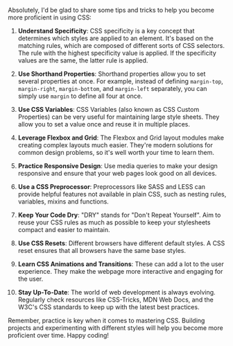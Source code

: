 Absolutely, I'd be glad to share some tips and tricks to help you become more proficient in using CSS:

1. **Understand Specificity**: CSS specificity is a key concept that determines which styles are applied to an element. It's based on the matching rules, which are composed of different sorts of CSS selectors. The rule with the highest specificity value is applied. If the specificity values are the same, the latter rule is applied.

2. **Use Shorthand Properties**: Shorthand properties allow you to set several properties at once. For example, instead of defining `margin-top`, `margin-right`, `margin-bottom`, and `margin-left` separately, you can simply use `margin` to define all four at once.

3. **Use CSS Variables**: CSS Variables (also known as CSS Custom Properties) can be very useful for maintaining large style sheets. They allow you to set a value once and reuse it in multiple places.

4. **Leverage Flexbox and Grid**: The Flexbox and Grid layout modules make creating complex layouts much easier. They're modern solutions for common design problems, so it's well worth your time to learn them.

5. **Practice Responsive Design**: Use media queries to make your design responsive and ensure that your web pages look good on all devices. 

6. **Use a CSS Preprocessor**: Preprocessors like SASS and LESS can provide helpful features not available in plain CSS, such as nesting rules, variables, mixins and functions. 

7. **Keep Your Code Dry**: "DRY" stands for "Don't Repeat Yourself". Aim to reuse your CSS rules as much as possible to keep your stylesheets compact and easier to maintain.

8. **Use CSS Resets**: Different browsers have different default styles. A CSS reset ensures that all browsers have the same base styles.

9. **Learn CSS Animations and Transitions**: These can add a lot to the user experience. They make the webpage more interactive and engaging for the user.

10. **Stay Up-To-Date**: The world of web development is always evolving. Regularly check resources like CSS-Tricks, MDN Web Docs, and the W3C's CSS standards to keep up with the latest best practices.

Remember, practice is key when it comes to mastering CSS. Building projects and experimenting with different styles will help you become more proficient over time. Happy coding!